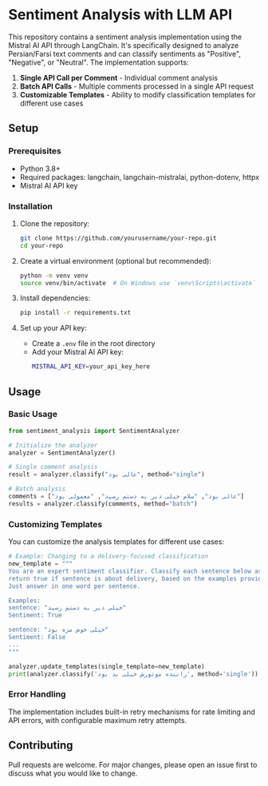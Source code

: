 # Sentiment Analysis with LLM API

This repository contains a sentiment analysis implementation using the Mistral AI API through LangChain. It's specifically designed to analyze Persian/Farsi text comments and can classify sentiments as "Positive", "Negative", or "Neutral". The implementation supports:

1. **Single API Call per Comment** - Individual comment analysis
2. **Batch API Calls** - Multiple comments processed in a single API request
3. **Customizable Templates** - Ability to modify classification templates for different use cases

## Setup

### Prerequisites
- Python 3.8+
- Required packages: langchain, langchain-mistralai, python-dotenv, httpx
- Mistral AI API key

### Installation
1. Clone the repository:
   ```sh
   git clone https://github.com/yourusername/your-repo.git
   cd your-repo
   ```
2. Create a virtual environment (optional but recommended):
   ```sh
   python -m venv venv
   source venv/bin/activate  # On Windows use `venv\Scripts\activate`
   ```
3. Install dependencies:
   ```sh
   pip install -r requirements.txt
   ```

4. Set up your API key:
   - Create a `.env` file in the root directory
   - Add your Mistral AI API key:
     ```sh
     MISTRAL_API_KEY=your_api_key_here
     ```

## Usage

### Basic Usage
```python
from sentiment_analysis import SentimentAnalyzer

# Initialize the analyzer
analyzer = SentimentAnalyzer()

# Single comment analysis
result = analyzer.classify("عالی بود", method="single")

# Batch analysis
comments = ["عالی بود", "سلام خیلی دیر به دستم رسید", "معمولی بود"]
results = analyzer.classify(comments, method="batch")
```

### Customizing Templates
You can customize the analysis templates for different use cases:

```python
# Example: Changing to a delivery-focused classification
new_template = """
You are an expert sentiment classifier. Classify each sentence below as "True", "False",
return true if sentence is about delivery, based on the examples provided.
Just answer in one word per sentence.

Examples:
sentence: "خیلی دیر به دستم رسید"
Sentiment: True

sentence: "خیلی خوش مزه بود"
Sentiment: False
...
"""

analyzer.update_templates(single_template=new_template)
print(analyzer.classify('راننده موتورش خیلی بد بود', method='single'))

```

### Error Handling
The implementation includes built-in retry mechanisms for rate limiting and API errors, with configurable maximum retry attempts.

## Contributing
Pull requests are welcome. For major changes, please open an issue first to discuss what you would like to change.